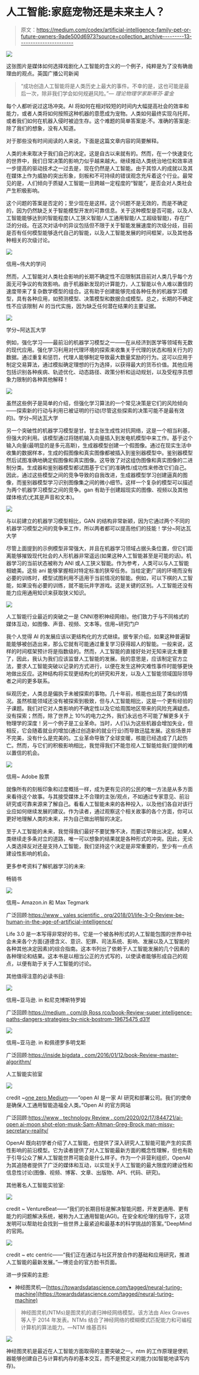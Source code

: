 # 人工智能:家庭宠物还是未来主人？

> 原文：<https://medium.com/codex/artificial-intelligence-family-pet-or-future-owners-9ade500d6973?source=collection_archive---------13----------------------->

![](img/5a425e3fe90f1a958aa2abf18f8e9f90.png)

这张图片是媒体如何选择戏剧化人工智能的含义的一个例子，纯粹是为了没有确凿理由的观点。英国广播公司新闻

> “成功创造人工智能将是人类历史上最大的事件。不幸的是，这也可能是最后一次，除非我们学会如何规避风险。”— *理论物理学家斯蒂芬·霍金*

每个人都听说过这场冲突。AI 将如何在相对较短的时间内大幅提高社会的效率和能力，或者人类将如何按照这种机器的意愿成为宠物。人类如何最终实现乌托邦，或者我们如何在机器入侵时被迫生存。这个难题的简单答案是:不。准确的答案是:除了我们的想象，没有人知道。

对于那些没有时间阅读的人来说，下面是这篇文章内容的简要解释。

人类的未来取决于我们自己的决定。这是自古以来就有的。然而，在一个快速变化的世界中，我们日常决策的影响力似乎越来越大。继续推动人类统治地位和效率进一步提高的驱动技术之一过去是，现在仍然是人工智能。由于其惊人的成就以及其在媒体上作为威胁的突出形象，刻板和不可持续的错误观念充斥着这个行业。最常见的是，人们倾向于质疑人工智能一旦跨越一定程度的“智能”，是否会对人类社会产生积极影响。

这个问题的答案是否定的；至少现在是这样。这个问题不是无效的，而是不确定的，因为仍然缺乏关于智能模型开发的可靠信息。关于这种模型是否可能，以及人工智能能够达到的智能程度(人工狭义智能/人工通用智能/人工超级智能)，存在广泛的分歧。在这次对话中的异议包括但不限于关于智能发展速度的次级分歧，目前是否有任何模型能够迭代自己的智能，以及人工智能发展的时间框架，以及其他各种相关的次级讨论。

![](img/a02e68e640379770e9956d486c89ec7d.png)

信用~伟大的学问

然而，人工智能对人类社会影响的长期不确定性不应限制其目前对人类几乎每个方面无可争议的有效影响。由于机器新发现的计算能力，人工智能以令人难以置信的速度带来了复杂数学模型的组合。这有助于创建能够完成各种任务的机器学习模型，具有各种应用，如预测模型、决策模型和数据合成模型。总之，长期的不确定性不应该限制 AI 的当代实施，因为缺乏任何潜在结果的主要证据。

![](img/d1753745a2a89f4d63c73c88f7fbeb2b.png)

学分~阿达瓦大学

例如，强化学习——最前沿的机器学习模型之一——在从经济到医学等领域有无数的现代应用。强化学习利用对代理环境的探索来收集关于代理的状态和相关行为的数据。通过重复和惩罚，代理人能够制定导致最大数量奖励的行为。这可以应用于制定交易算法，通过模拟确定理想的行为选择，以获得最大的货币价值。其他应用包括识别各种疾病、轨迹优化、动态路径、政策分析和运动规划，以及受程序员想象力限制的各种其他解释！

![](img/42bf915ecadc6a5b964637428d16d96d.png)

虽然这些例子是简单的介绍，但强化学习算法的一个常见决策是它们的风险倾向——探索新的行动与利用已被证明的行动(尽管这些探索的决策可能不是最有效的)。学分~阿达瓦大学

另一个突破性的机器学习模型是甘。甘主张生成性对抗网络，这是一个相当利基，但强大的利用。该模型通过将随机输入向量插入到发电机模型中来工作。基于这个输入向量(最明显的是多元高斯)，生成器模型创建一个假图像。通过在现实生活中收集的数据样本，生成的假图像和真实图像都被插入到鉴别器模型中。鉴别器模型然后试图准确地确定假图像和真实图像。这导致了对这组伪图像和真实图像的二进制分类。生成器和鉴别器模型都试图基于它们的准确性/成功性来修改它们自己。因此，通过这些模型之间的竞争导致的自我改进，生成器模型学习创建逼真的图像，而鉴别器模型学习识别图像集之间的微小细节。这样一个复杂的模型可以描述为两个机器学习模型之间的竞争。gan 有助于创建超现实的图像、视频以及其他媒体格式(尤其是声音和文本)。

![](img/e0586b7d63d23c04ab062f6eae1dcb5e.png)

与以前建立的机器学习模型相比，GAN 的结构非常新颖，因为它通过两个不同的机器学习模型之间的竞争来工作，所以两者都可以提高他们的技能！学分~阿达瓦大学

尽管上面提到的示例模型非常强大，并且在机器学习领域占据头条位置，但它们距离能够摧毁现代社会的人形机器非常遥远(如果这种人工智能甚至是可能的话)。机器学习的当前状态被称为 ANI 或人工狭义智能。作为参考，人类可以与人工智能相媲美。这些 ani 能够掌握相对特定标准的狭窄任务。当给定更广阔的环境而没有必要的训练时，模型试图利用不适用于当前情况的智能。例如，可以下棋的人工智能，如果没有必要的训练，就不能玩井字游戏。这是关键的区别。人工智能还没有能力应用通用知识来获取狭义知识。

![](img/e271097813364ca1e877d65db4b4e9b2.png)

人工智能行业最近的突破之一是 CNN(卷积神经网络)。他们致力于与不同格式的媒体互动，如图像、声音、视频、文本等。信用~研究门户

我个人觉得 AI 的发展应该以更结构化的方式继续。据专家介绍，如果这种普遍智能能够被创造出来，那么它就有可能通过重复学习获得超人的智能。一般来说，这样的时间框架预计将是指数级的。然而，人工智能的直接好处对无知来说太重要了，因此，我认为我们应该监督人工智能的发展。我的意思是，应该制定官方立法，要求人工智能突破以记录的方式进行，以便在发生这种灾难性事件时能够更快地做出反应。这种结构将实现更结构化的研究和开发，以及人工智能领域国际领导者之间的更多联系。

纵观历史，人类总是偏执于未被探索的事物。几十年前，核能也出现了类似的情况。虽然核能领域还没有被探索到极致，但与人工智能相比，这是一个更有经验的子课题。我们对它对人类影响的不确定性以及它给周围地区带来的风险充满疑虑。没有探索；然而，除了世界上 10%的电力之外，我们永远也不可能了解更多关于物理学的深度！另一个例子是工业革命。当时，人们认为这些机器会增加失业，但相反，它会随着就业的增加(通过创造新的就业行业)而导致迅猛发展。这些场景并不完美，没有什么是完美的。工业革命导致了全球变暖，核能已经造成了几起伤亡。然而，与它们的积极影响相比，我觉得我们不能忽视人工智能给我们提供的难以置信的机会。

![](img/efd2c1fd026d1096469cadd522411aa6.png)

信用~ Adobe 股票

就像所有的刻板印象和过度概括一样，成为更有见识的公民的唯一方法是从多方面来看待这个故事。与其接受媒体上不合理的主张/观点，不如通过专家意见、前沿研究或可靠来源来了解自己。看看人工智能未来的各种投入，以及他们各自对该行业应如何继续发展的建议。作为读者，通过观察这个相关故事的各个方面，你可以更好地理解人类的未来，并为自己做出明智的决定。

至于人工智能的未来，我觉得我们最好不要犹豫不决，而要过早做出决定。如果人类继续走多条对立的道路，唯一可以想象的结果就是各种形式的冲突。因此，无论人类选择反对还是支持人工智能，我们坚持这个决定是非常重要的，至少有一点点建设性影响的机会。

更多参考资料了解机器学习的未来:

畅销书

![](img/1c08fefea52b8551a81609debe97c7ce.png)

信用~ Amazon.in 和 Max Tegmark

广泛回顾:[https://www . yales scientific . org/2018/01/life-3-0-Review-be-human-in-the-age-of-artificial-intelligence/](https://www.yalescientific.org/2018/01/life-3-0-review-being-human-in-the-age-of-artificial-intelligence/)

Life 3.0 是一本写得非常好的书，它是一个被各种形式的人工智能包围的世界中社会未来各个方面(道德含义、意识、犯罪、司法系统、影响、发展以及人工智能的各种其他决定因素)的综合指南。这本书列出了依赖于人工智能发展的几个因素的各种理论和结果。这本书是以相当公正的方式写的，以使读者能够形成自己的观点，以便有助于关于人工智能的讨论。

其他值得注意的必读书目:

![](img/c0ff5287b387f4d18c81186b0cf2f808.png)

信用~亚马逊. in 和尼克博斯特罗姆

广泛回顾:[https://medium . com/@ Ross rco/book-Review-super intelligence-paths-dangers-strategies-by-nick-bostrom-19675475 d31f](/@rossrco/book-review-superintelligence-paths-dangers-strategies-by-nick-bostrom-19675475d31f)

![](img/03d051590ad985b4fd8e91e8ecbf2f91.png)

信用~亚马逊. in 和佩德罗多明戈斯

广泛回顾:[https://inside bigdata . com/2016/01/12/book-Review-master-algorithm/](https://insidebigdata.com/2016/01/12/book-review-master-algorithm/)

人工智能实验室

![](img/d4c84c464366f6b44e9d5fd6799fa1b4.png)

credit ~[one zero Medium](https://onezero.medium.com/openai-sold-its-soul-for-1-billion-cf35ff9e8cd4)——“open AI 是一家 AI 研究和部署公司。我们的使命是确保人工通用智能造福全人类。”Open AI 的官方网站

广泛回顾:[https://www . technology Review . com/2020/02/17/844721/ai-open ai-moon shot-elon-musk-Sam-Altman-Greg-Brock man-missy-secretary-reality/](https://www.technologyreview.com/2020/02/17/844721/ai-openai-moonshot-elon-musk-sam-altman-greg-brockman-messy-secretive-reality/)

OpenAI 既向初学者介绍了人工智能，也提供了深入研究人工智能可能产生的实质性影响的前沿模型。它为读者提供了对人工智能最新方面的概念性理解，但也有助于引导公众了解人工智能世界可能会是什么样子。作为一个非营利组织，OpenAI 为其追随者提供了广泛的媒体和互动，以实现关于人工智能的最大限度的建设性和信息性讨论(图像、视频、博客、文章、出版物、API、代码、研究)。

其他著名人工智能实验室:

![](img/ebba2ac8e6c790e8a4c273f384ac80e0.png)

credit ~ VentureBeat——“我们的长期目标是解决智能问题，开发更通用、更有能力的问题解决系统，被称为人工通用智能(AGI)。在安全和伦理的指导下，这项发明可以帮助社会找到一些世界上最紧迫和最基本的科学挑战的答案。”DeepMind 的官网。

![](img/c357a3dc1154e6156550f15b1a630341.png)

credit ~ etc centric——“我们正在通过与社区开放合作的基础和应用研究，推进人工智能的最新发展。”—博览会的官方脸书页面。

进一步探索的主题:

*   神经图灵机—[https://towardsdatascience.com/tagged/neural-turing-machine](https://towardsdatascience.com/tagged/neural-turing-machine)

> 神经图灵机(NTMs)是图灵机的递归神经网络模型。该方法由 Alex Graves 等人于 2014 年发表。NTMs 结合了神经网络的模糊模式匹配能力和可编程计算机的算法能力。—NTM 维基百科

![](img/a0ac661ef3744a059f083b0ea479a058.png)

神经图灵机是最近在人工智能方面取得的主要突破之一。ntm 的工作原理是使机器能够创建自己与计算机内存的基本交互，而不是预定义的能力(如智能地读写内存)。